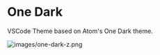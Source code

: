 # One Dark

VSCode Theme based on Atom's One Dark theme.

![images/one-dark-z.png](https://raw.githubusercontent.com/zivit/one-dark-z/main/images/one-dark-z.png)

